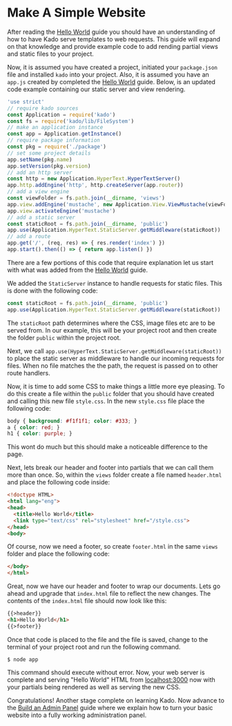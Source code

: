 # Make A Simple Website

After reading the [Hello World](./HelloWorld) guide you should have an
understanding of how to have Kado serve templates to web requests.
This guide will expand on that knowledge and provide example code to
add rending partial views and static files to your project.

Now, it is assumed you have created a project, initiated your `package.json`
file and installed `kado` into your project. Also, it is assumed you have an
`app.js` created by completed the [Hello World](./HelloWorld) guide. Below,
is an updated code example containing our static server and view rendering.

```js
'use strict'
// require kado sources
const Application = require('kado')
const fs = require('kado/lib/FileSystem')
// make an application instance
const app = Application.getInstance()
// require package information
const pkg = require('./package')
// set some project details
app.setName(pkg.name)
app.setVersion(pkg.version)
// add an http server
const http = new Application.HyperText.HyperTextServer()
app.http.addEngine('http', http.createServer(app.router))
// add a view engine
const viewFolder = fs.path.join(__dirname, 'views')
app.view.addEngine('mustache', new Application.View.ViewMustache(viewFolder))
app.view.activateEngine('mustache')
// add a static server
const staticRoot = fs.path.join(__dirname, 'public')
app.use(Application.HyperText.StaticServer.getMiddleware(staticRoot))
// add a route
app.get('/', (req, res) => { res.render('index') })
app.start().then(() => { return app.listen() })
```

There are a few portions of this code that require explanation let us start with
what was added from the [Hello World](./HelloWorld) guide.

We added the `StaticServer` instance to handle requests for static files.
This is done with the following code:

```js
const staticRoot = fs.path.join(__dirname, 'public')
app.use(Application.HyperText.StaticServer.getMiddleware(staticRoot))
``` 

The `staticRoot` path determines where the CSS, image files etc are to be served
from. In our example, this will be your project root and then create the folder
`public` within the project root.

Next, we call `app.use(HyperText.StaticServer.getMiddleware(staticRoot))` to
place the static server as middleware to handle our incoming requests for files.
When no file matches the the path, the request is passed on to other route
handlers.

Now, it is time to add some CSS to make things a little more eye pleasing. To do
this create a file within the `public` folder that you should have created and
calling this new file `style.css`. In the new `style.css` file place the
following code:

```css
body { background: #f1f1f1; color: #333; }
a { color: red; }
h1 { color: purple; }
```

This wont do much but this should make a noticeable difference to the page.

Next, lets break our header and footer into partials that we can call them more
than once. So, within the `views` folder create a file named `header.html` and
place the following code inside:

```html
<!doctype HTML>
<html lang="eng">
<head>
  <title>Hello World</title>
  <link type="text/css" rel="stylesheet" href="/style.css">
</head>
<body>
```

Of course, now we need a footer, so create `footer.html` in the same `views`
folder and place the following code:

```html
</body>
</html>
```

Great, now we have our header and footer to wrap our documents. Lets go ahead
and upgrade that `index.html` file to reflect the new changes. The contents
of the `index.html` file should now look like this:

```html
{{>header}}
<h1>Hello World</h1>
{{>footer}}
```

Once that code is placed to the file and the file is saved, change to the
terminal of your project root and run the following command.

```
$ node app
```

This command should execute without error. Now, your web server is complete and serving "Hello World" HTML from
[localhost:3000](http://localhost:3000) now with your partials being rendered
as well as serving the new CSS.

Congratulations! Another stage complete on learning Kado. Now advance to the
[Build an Admin Panel](./BuildAdminPanel.md) guide where we explain how to turn
your basic website into a fully working administration panel.
